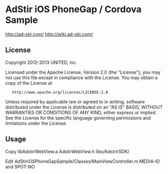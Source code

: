 AdStir iOS PhoneGap / Cordova Sample
=========================

http://ad-stir.com/
http://wiki.ad-stir.com/

License
----------------

   Copyright 2012-2013 UNITED, inc.

   Licensed under the Apache License, Version 2.0 (the "License");
   you may not use this file except in compliance with the License.
   You may obtain a copy of the License at

       http://www.apache.org/licenses/LICENSE-2.0

   Unless required by applicable law or agreed to in writing, software
   distributed under the License is distributed on an "AS IS" BASIS,
   WITHOUT WARRANTIES OR CONDITIONS OF ANY KIND, either express or implied.
   See the License for the specific language governing permissions and
   limitations under the License.


Usage
----------------

Copy libAdstirWebView.a AdstirWebView.h
	libs/AdstrirSDK/

Edit AdStiriOSPhoneGapSample/Classes/MainViewController.m 
	MEDIA-ID and SPOT-NO
